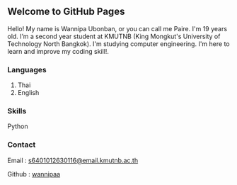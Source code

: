 ## Welcome to GitHub Pages

Hello! My name is Wannipa Ubonban, or you can call me Paire. I'm 19 years old. I’m a second year student at KMUTNB (King Mongkut's University of Technology North Bangkok). I'm studying computer engineering. I'm here to learn and improve my coding skill!. 

### Languages
1. Thai
2. English

### Skills
Python

### Contact

Email : s6401012630116@email.kmutnb.ac.th

Github : [wannipaa](https://wannipaa.github.io)
